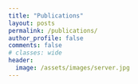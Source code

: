 ```yaml
---
title: "Publications"
layout: posts
permalink: /publications/
author_profile: false
comments: false
# classes: wide
header:
  image: /assets/images/server.jpg
---
```

